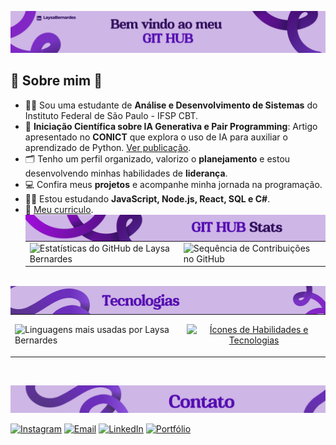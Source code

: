 ![Cabeçalho](src/roxo1.png)

## 🌟 Sobre mim 🌟

- 👩‍🎓 Sou uma estudante de **Análise e Desenvolvimento de Sistemas** do Instituto Federal de São Paulo - IFSP CBT.
- 🤖 **Iniciação Científica sobre IA Generativa e Pair Programming**: Artigo apresentado no **CONICT** que explora o uso de IA para auxiliar o aprendizado de Python. [Ver publicação](https://congressos.ifsp.edu.br/conict/article/view/533).
- 🗂 Tenho um perfil organizado, valorizo o **planejamento** e estou desenvolvendo minhas habilidades de **liderança**.
- 💻 Confira meus **projetos** e acompanhe minha jornada na programação.
- 👩‍💻 Estou estudando **JavaScript, Node.js, React, SQL e C#**.
- 💼 [Meu curriculo](https://github.com/Laysabernardes/Laysabernardes/blob/main/src/curriculoLaysaBernardes2.docx.pdf). 
<br> <div>
  <img align="left" src="src/roxo2.png" alt="Estatísticas do GitHub"/>
  <table>
    <tr>
      <td>
        <img align="left" src="https://github-readme-stats.vercel.app/api?username=laysabernardes&show_icons=true&theme=transparent&title_color=bd00ff&text_color=8603bb&icon_color=f5200ff" alt="Estatísticas do GitHub de Laysa Bernardes"/>
      </td>
      <td>
        <img align="left" src="https://streak-stats.demolab.com?user=Laysabernardes&theme=transparent&stroke=bd00ff&ring=bd00ff&fire=bd00ff&sideNums=bd00ff&sideLabels=bd00ff&dates=bd00ff&excludeDaysLabel=bd00ff&currStreakNum=bd00ff&currStreakLabel=bd00ff" alt="Sequência de Contribuições no GitHub"/>
      </td>
    </tr>
  </table>
</div>

<br>

<img align="left" src="src/roxo3.png" alt="Tecnologias"/>
<table>
  <tr>
    <td>
      <img height="300em" src="https://github-readme-stats.vercel.app/api/top-langs/?username=Laysabernardes&layout=compact&langs_counts=16&theme=transparent&title_color=bd00ff&text_color=bd00ff" alt="Linguagens mais usadas por Laysa Bernardes"/>
    </td>
    <td>
      <p align="center">
        <a href="https://skillicons.dev">
          <img height="250em" src="https://skillicons.dev/icons?i=js,html,css,bootstrap,figma,react,cs,java,py,nodejs,express,mongodb,mysql,github,git,visualstudio,vscode&perline=6&theme=light" alt="Ícones de Habilidades e Tecnologias"/>
        </a>
      </p>
    </td>
  </tr>
</table>

<br>

![Contatos](src/roxo4.png)

<div> 
  <a href="https://instagram.com/laysa_bernardes" target="_blank"><img src="https://img.icons8.com/?size=100&id=nj0Uj45LGUYh&format=png&color=000000" alt="Instagram"></a>
  <a href="mailto:laysabernardes.ads@gmail.com"><img src="https://img.icons8.com/?size=100&id=eFPBXQop6V2m&format=png&color=000000" alt="Email"></a>
  <a href="https://www.linkedin.com/in/laysabernardes/" target="_blank"><img src="https://img.icons8.com/?size=100&id=MR3dZdlA53te&format=png&color=000000" alt="LinkedIn"></a> 
  <a href="https://laysabernardes.github.io/portfolio/" target="_blank"><img src="https://img.icons8.com/?size=100&id=5zuVgEwv1rTz&format=png&color=000000" alt="Portfólio"></a> 
</div>
